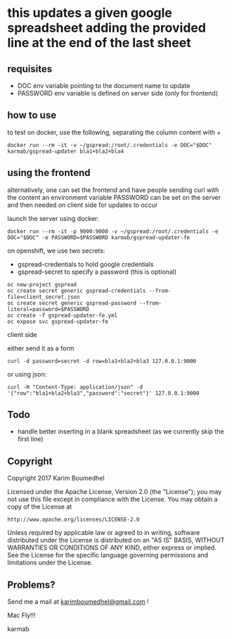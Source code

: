 
# this updates a given google spreadsheet adding the provided line at the end of the last sheet

## requisites

- DOC env variable pointing to the document name to update
- PASSWORD env variable is defined on server side (only for frontend)

## how to use

to test on docker, use the following, separating the column content with *+*

```
docker run --rm -it -v ~/gspread:/root/.credentials -e DOC="$DOC" karmab/gspread-updater bla1+bla2+bla4
```

## using the frontend

alternatively, one can set the frontend and have people sending curl with the content
an environment variable PASSWORD can be set on the server and then needed on client side for updates to occur


launch the server using docker:

```
docker run --rm -it -p 9000:9000 -v ~/gspread:/root/.credentials -e DOC="$DOC" -e PASSWORD=$PASSWORD karmab/gspread-updater-fe
```

on openshift, we use two secrets:

- gspread-credentials to hold google credentials
- gspread-secret to specify a password (this is optional)

```
oc new-project gspread
oc create secret generic gspread-credentials --from-file=client_secret.json
oc create secret generic gspread-password --from-literal=password=$PASSWORD
oc create -f gspread-updater-fe.yml
oc expose svc gspread-updater-fe
```

client side 

either send it as a form 

```
curl -d password=secret -d row=bla1+bla2+bla3 127.0.0.1:9000
```

or using json:

```
curl -H "Content-Type: application/json" -d '{"row":"bla1+bla2+bla3","password":"secret"}' 127.0.0.1:9000
```

## Todo

- handle better inserting in a blank spreadsheet (as we currently skip the first line)

## Copyright

Copyright 2017 Karim Boumedhel

Licensed under the Apache License, Version 2.0 (the "License");
you may not use this file except in compliance with the License.
You may obtain a copy of the License at

    http://www.apache.org/licenses/LICENSE-2.0

Unless required by applicable law or agreed to in writing, software
distributed under the License is distributed on an "AS IS" BASIS,
WITHOUT WARRANTIES OR CONDITIONS OF ANY KIND, either express or implied.
See the License for the specific language governing permissions and
limitations under the License.

## Problems?

Send me a mail at [karimboumedhel@gmail.com](mailto:karimboumedhel@gmail.com) !

Mac Fly!!!

karmab
